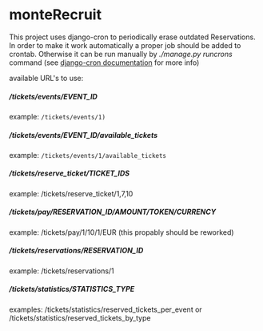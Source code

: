 # monteRecruit

This project uses django-cron to periodically erase outdated Reservations.
In order to make it work automatically a proper job should be added to crontab.
Otherwise it can be run manually by *./manage.py runcrons* command
(see [django-cron documentation](https://django-cron.readthedocs.io/en/latest/installation.html) for more info)

available URL's to use:
##### /tickets/events/EVENT_ID
example: `/tickets/events/1)`

##### /tickets/events/EVENT_ID/available_tickets
example: `/tickets/events/1/available_tickets`

##### /tickets/reserve_ticket/TICKET_IDS
example: /tickets/reserve_ticket/1,7,10

##### /tickets/pay/RESERVATION_ID/AMOUNT/TOKEN/CURRENCY
example: /tickets/pay/1/10/1/EUR
(this propably should be reworked)

##### /tickets/reservations/RESERVATION_ID
example: /tickets/reservations/1

##### /tickets/statistics/STATISTICS_TYPE
examples:
/tickets/statistics/reserved_tickets_per_event
or
/tickets/statistics/reserved_tickets_by_type
